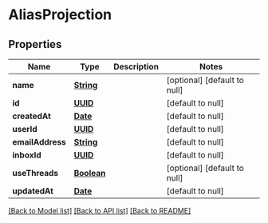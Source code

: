 # AliasProjection
## Properties

Name | Type | Description | Notes
------------ | ------------- | ------------- | -------------
**name** | [**String**](string) |  | [optional] [default to null]
**id** | [**UUID**](UUID) |  | [default to null]
**createdAt** | [**Date**](DateTime) |  | [default to null]
**userId** | [**UUID**](UUID) |  | [default to null]
**emailAddress** | [**String**](string) |  | [default to null]
**inboxId** | [**UUID**](UUID) |  | [default to null]
**useThreads** | [**Boolean**](boolean) |  | [optional] [default to null]
**updatedAt** | [**Date**](DateTime) |  | [default to null]

[[Back to Model list]](../README#documentation-for-models) [[Back to API list]](../README#documentation-for-api-endpoints) [[Back to README]](../README)


